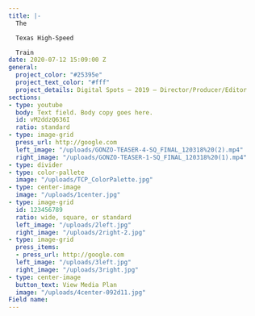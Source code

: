 ```yaml
---
title: |-
  The

  Texas High-Speed

  Train
date: 2020-07-12 15:09:00 Z
general:
  project_color: "#25395e"
  project_text_color: "#fff"
  project_details: Digital Spots – 2019 – Director/Producer/Editor
sections:
- type: youtube
  body: Text field. Body copy goes here.
  id: vM2ddzQ636I
  ratio: standard
- type: image-grid
  press_url: http://google.com
  left_image: "/uploads/GONZO-TEASER-4-SQ_FINAL_120318%20(2).mp4"
  right_image: "/uploads/GONZO-TEASER-1-SQ_FINAL_120318%20(1).mp4"
- type: divider
- type: color-pallete
  image: "/uploads/TCP_ColorPalette.jpg"
- type: center-image
  image: "/uploads/1center.jpg"
- type: image-grid
  id: 123456789
  ratio: wide, square, or standard
  left_image: "/uploads/2left.jpg"
  right_image: "/uploads/2right-2.jpg"
- type: image-grid
  press_items:
  - press_url: http://google.com
  left_image: "/uploads/3left.jpg"
  right_image: "/uploads/3right.jpg"
- type: center-image
  button_text: View Media Plan
  image: "/uploads/4center-092d11.jpg"
Field name: 
---
```


